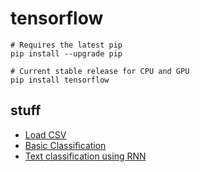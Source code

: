# tensorflow

```shell
# Requires the latest pip
pip install --upgrade pip

# Current stable release for CPU and GPU
pip install tensorflow
```

## stuff

- [Load CSV](https://www.tensorflow.org/tutorials/load_data/csv)
- [Basic Classification](https://www.tensorflow.org/tutorials/keras/classification)
- [Text classification using RNN](https://www.tensorflow.org/text/tutorials/text_classification_rnn)